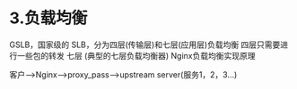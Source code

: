 # 3.负载均衡

GSLB，国家级的 SLB，分为四层\(传输层\)和七层\(应用层\)负载均衡 四层只需要进行一些包的转发 七层 \(典型的七层负载均衡器\) Nginx负载均衡实现原理

客户--&gt;Nginx--&gt;proxy\_pass--&gt;upstream server\(服务1，2，3...\)

